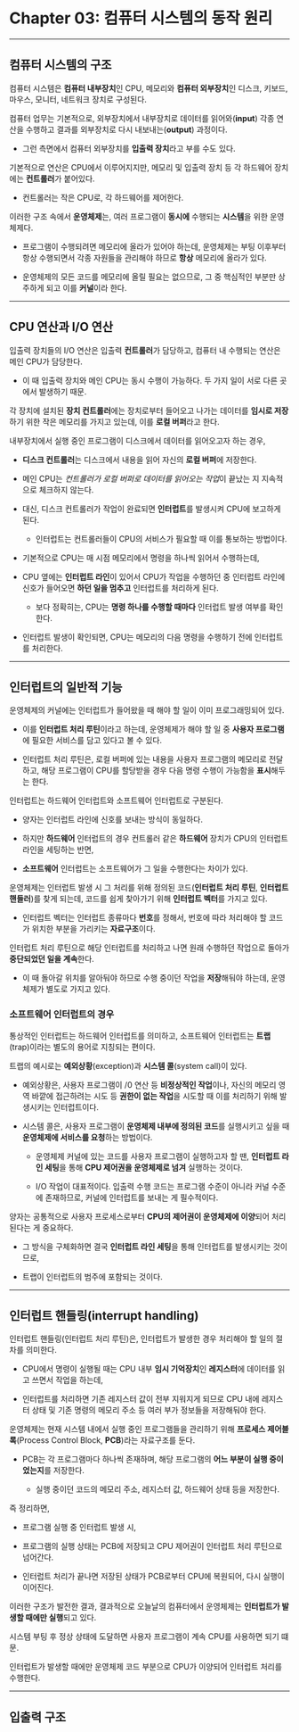 # Chapter 03: 컴퓨터 시스템의 동작 원리

---

## 컴퓨터 시스템의 구조

컴퓨터 시스템은 **컴퓨터 내부장치**인 CPU, 메모리와 **컴퓨터 외부장치**인 디스크, 키보드, 마우스, 모니터, 네트워크 장치로 구성된다.

컴퓨터 업무는 기본적으로, 외부장치에서 내부장치로 데이터를 읽어와(**input**) 각종 연산을 수행하고 결과를 외부장치로 다시 내보내는(**output**) 과정이다. 

- 그런 측면에서 컴퓨터 외부장치를 **입출력 장치**라고 부를 수도 있다.

기본적으로 연산은 CPU에서 이루어지지만, 메모리 및 입출력 장치 등 각 하드웨어 장치에는 **컨트롤러**가 붙어있다.

- 컨트롤러는 작은 CPU로, 각 하드웨어를 제어한다.

이러한 구조 속에서 **운영체제**는, 여러 프로그램이 **동시에** 수행되는 **시스템**을 위한 운영체제다.

- 프로그램이 수행되려면 메모리에 올라가 있어야 하는데, 운영체제는 부팅 이후부터 항상 수행되면서 각종 자원들을 관리해야 하므로 **항상** 메모리에 올라가 있다.

- 운영체제의 모든 코드를 메모리에 올릴 필요는 없으므로, 그 중 핵심적인 부분만 상주하게 되고 이를 **커널**이라 한다.

---

## CPU 연산과 I/O 연산

입출력 장치들의 I/O 연산은 입출력 **컨트롤러**가 담당하고, 컴퓨터 내 수행되는 연산은 메인 CPU가 담당한다.

- 이 때 입출력 장치와 메인 CPU는 동시 수행이 가능하다. 두 가지 일이 서로 다른 곳에서 발생하기 때문.

각 장치에 설치된 **장치 컨트롤러**에는 장치로부터 들어오고 나가는 데이터를 **임시로 저장**하기 위한 작은 메모리를 가지고 있는데, 이를 **로컬 버퍼**라고 한다.

내부장치에서 실행 중인 프로그램이 디스크에서 데이터를 읽어오고자 하는 경우,

- **디스크 컨트롤러**는 디스크에서 내용을 읽어 자신의 **로컬 버퍼**에 저장한다.

- 메인 CPU는 *컨트롤러가 로컬 버퍼로 데이터를 읽어오는 작업*이 끝났는 지 지속적으로 체크하지 않는다.

- 대신, 디스크 컨트롤러가 작업이 완료되면 **인터럽트**를 발생시켜 CPU에 보고하게 된다.
  
  - 인터럽트는 컨트롤러들이 CPU의 서비스가 필요할 때 이를 통보하는 방법이다.

- 기본적으로 CPU는 매 시점 메모리에서 명령을 하나씩 읽어서 수행하는데,

- CPU 옆에는 **인터럽트 라인**이 있어서 CPU가 작업을 수행하던 중 인터럽트 라인에 신호가 들어오면 **하던 일을 멈추고** 인터럽트를 처리하게 된다.
  
  - 보다 정확히는, CPU는 **명령 하나를 수행할 때마다** 인터럽트 발생 여부를 확인한다.

- 인터럽트 발생이 확인되면, CPU는 메모리의 다음 명령을 수행하기 전에 인터럽트를 처리한다.

---

## 인터럽트의 일반적 기능

운영체제의 커널에는 인터럽트가 들어왔을 때 해야 할 일이 이미 프로그래밍되어 있다.

- 이를 **인터럽트 처리 루틴**이라고 하는데, 운영체제가 해야 할 일 중 **사용자 프로그램**에 필요한 서비스를 담고 있다고 볼 수 있다.

- 인터럽트 처리 루틴은, 로컬 버퍼에 있는 내용을 사용자 프로그램의 메모리로 전달하고, 해당 프로그램이 CPU를 할당받을 경우 다음 명령 수행이 가능함을 **표시**해두는 한다.

인터럽트는 하드웨어 인터럽트와 소프트웨어 인터럽트로 구분된다.

- 양자는 인터럽트 라인에 신호를 보내는 방식이 동일하다.

- 하지만 **하드웨어** 인터럽트의 경우 컨트롤러 같은 **하드웨어** 장치가 CPU의 인터럽트 라인을 세팅하는 반면,

- **소프트웨어** 인터럽트는 소프트웨어가 그 일을 수행한다는 차이가 있다.

운영체제는 인터럽트 발생 시 그 처리를 위해 정의된 코드(**인터럽트 처리 루틴**, **인터럽트 핸들러**)를 찾게 되는데, 코드를 쉽게 찾아가기 위해 **인터럽트 벡터**를 가지고 있다.

- 인터럽트 벡터는 인터럽트 종류마다 **번호**를 정해서, 번호에 따라 처리해야 할 코드가 위치한 부분을 가리키는 **자료구조**이다.

인터럽트 처리 루틴으로 해당 인터럽트를 처리하고 나면 원래 수행하던 작업으로 돌아가 **중단되었던 일을 계속**한다.

- 이 때 돌아갈 위치를 알아둬야 하므로 수행 중이던 작업을 **저장**해둬야 하는데, 운영체제가 별도로 가지고 있다.

### 소프트웨어 인터럽트의 경우

통상적인 인터럽트는 하드웨어 인터럽트를 의미하고, 소프트웨어 인터럽트는 **트랩**(trap)이라는 별도의 용어로 지칭되는 편이다.

트랩의 예시로는 **예외상황**(exception)과 **시스템 콜**(system call)이 있다.

- 예외상황은, 사용자 프로그램이 /0 연산 등 **비정상적인 작업**이나, 자신의 메모리 영역 바깥에 접근하려는 시도 등 **권한이 없는 작업**을 시도할 때 이를 처리하기 위해 발생시키는 인터럽트이다.

- 시스템 콜은, 사용자 프로그램이 **운영체제 내부에 정의된 코드**를 실행시키고 싶을 때 **운영체제에 서비스를 요청**하는 방법이다.
  
  - 운영체제 커널에 있는 코드를 사용자 프로그램이 실행하고자 할 땐, **인터럽트 라인 세팅**을 통해 **CPU 제어권을 운영체제로 넘겨** 실행하는 것이다.
  
  - I/O 작업이 대표적이다. 입출력 수행 코드는 프로그램 수준이 아니라 커널 수준에 존재하므로, 커널에 인터럽트를 보내는 게 필수적이다.

양자는 공통적으로 사용자 프로세스로부터 **CPU의 제어권이 운영체제에 이양**되어 처리된다는 게 중요하다.

- 그 방식을 구체화하면 결국 **인터럽트 라인 세팅**을 통해 인터럽트를 발생시키는 것이므로,

- 트랩이 인터럽트의 범주에 포함되는 것이다.

---

## 인터럽트 핸들링(interrupt handling)

인터럽트 핸들링(인터럽트 처리 루틴)은, 인터럽트가 발생한 경우 처리해야 할 일의 절차를 의미한다.

- CPU에서 명령이 실행될 때는 CPU 내부 **임시 기억장치**인 **레지스터**에 데이터를 읽고 쓰면서 작업을 하는데,

- 인터럽트를 처리하면 기존 레지스터 값이 전부 지워지게 되므로 CPU 내에 레지스터 상태 및 기존 명령의 메모리 주소 등 여러 부가 정보들을 저장해둬야 한다.

운영체제는 현재 시스템 내에서 실행 중인 프로그램들을 관리하기 위해 **프로세스 제어블록**(Process Control Block, **PCB**)라는 자료구조를 둔다.

- PCB는 각 프로그램마다 하나씩 존재하며, 해당 프로그램의 **어느 부분이 실행 중이었는지**를 저장한다.
  
  - 실행 중이던 코드의 메모리 주소, 레지스터 값, 하드웨어 상태 등을 저장한다.

즉 정리하면,

- 프로그램 실행 중 인터럽트 발생 시,

- 프로그램의 실행 상태는 PCB에 저장되고 CPU 제어권이 인터럽트 처리 루틴으로 넘어간다.

- 인터럽트 처리가 끝나면 저장된 상태가 PCB로부터 CPU에 복원되어, 다시 실행이 이어진다.

이러한 구조가 발전한 결과, 결과적으로 오늘날의 컴퓨터에서 운영체제는 **인터럽트가 발생할 때에만 실행**되고 있다.

시스템 부팅 후 정상 상태에 도달하면 사용자 프로그램이 계속 CPU를 사용하면 되기 떄문.

인터럽트가 발생할 때에만 운영체제 코드 부분으로 CPU가 이양되어 인터럽트 처리를 수행한다.

---

## 입출력 구조
